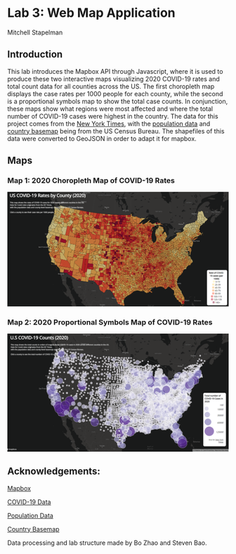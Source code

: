 # Lab 3: Web Map Application 
Mitchell Stapelman

## Introduction
This lab introduces the Mapbox API through Javascript, where it is used to produce these two interactive maps visualizing 2020 COVID-19 rates and total count data for all counties across the US. The first choropleth map displays the case rates per 1000 people for each county, while the second is a proportional symbols map to show the total case counts. In conjunction, these maps show what regions were most affected and where the total number of COVID-19 cases were highest in the country. The data for this project comes from the [New York Times](https://github.com/nytimes/covid-19-data/blob/43d32dde2f87bd4dafbb7d23f5d9e878124018b8/live/us-counties.csv), with the [population data](https://data.census.gov/cedsci/table?g=0100000US.050000&d=ACS%205-Year%20Estimates%20Data%20Profiles&tid=ACSDP5Y2018.DP05&hidePreview=true) and [country basemap](https://www.census.gov/geographies/mapping-files/time-series/geo/carto-boundary-file.html) being from the US Census Bureau. The shapefiles of this data were converted to GeoJSON in order to adapt it for mapbox.

## Maps
### Map 1: 2020 Choropleth Map of COVID-19 Rates
![Choropleth Map of COVID-19 Rates](img/lab_map1.png)
### Map 2: 2020 Proportional Symbols Map of COVID-19 Rates
![Proportional Symbol Map of COVID-19 Case Counts](img/lab_map2.png)

## Acknowledgements:
[Mapbox](https://docs.mapbox.com/mapbox.js/api/v3.3.1/)

[COVID-19 Data](https://github.com/nytimes/covid-19-data/blob/43d32dde2f87bd4dafbb7d23f5d9e878124018b8/live/us-counties.csv)

[Population Data](https://data.census.gov/cedsci/table?g=0100000US.050000&d=ACS%205-Year%20Estimates%20Data%20Profiles&tid=ACSDP5Y2018.DP05&hidePreview=true)

[Country Basemap](https://www.census.gov/geographies/mapping-files/time-series/geo/carto-boundary-file.html)

Data processing and lab structure made by Bo Zhao and Steven Bao.